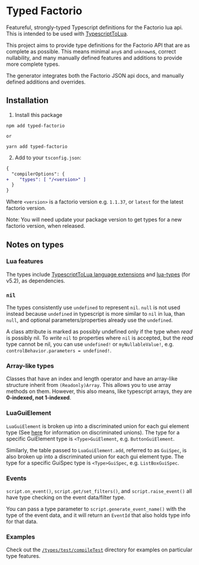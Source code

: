 # Typed Factorio

Featureful, strongly-typed Typescript definitions for the Factorio lua api. This is intended to be used with [TypescriptToLua](https://typescripttolua.github.io/).

This project aims to provide type definitions for the Factorio API that are as complete as possible. This means minimal `any`s and `unknown`s, correct nullability, and many manually defined features and additions to provide more complete types.

The generator integrates both the Factorio JSON api docs, and manually defined additions and overrides.

## Installation

1. Install this package

```
npm add typed-factorio

or

yarn add typed-factorio
```

2. Add to your `tsconfig.json`:

```diff
{
  "compilerOptions": {
+    "types": [ "/<version>" ]
  }
}
```

Where `<version>` is a factorio version e.g. `1.1.37`, or `latest` for the latest factorio version.

Note: You will need update your package version to get types for a new factorio version, when released.

## Notes on types

### Lua features

The types include [TypescriptToLua language extensions](https://typescripttolua.github.io/docs/advanced/language-extensions/)
and [lua-types](https://github.com/TypeScriptToLua/lua-types) (for v5.2), as dependencies.

### `nil`

The types consistently use `undefined` to represent `nil`.
`null` is not used instead because `undefined` in typescript is more similar to `nil` in lua, than `null`, and optional parameters/properties already use the `undefined`.

A class attribute is marked as possibly undefined only if the type when _read_ is possibly nil. To _write_ `nil` to properties where `nil` is accepted, but the _read_ type cannot be nil, you can use `undefined!` or `myNullableValue!`, e.g. `controlBehavior.parameters = undefined!`.

### Array-like types

Classes that have an index and length operator and have an array-like structure inherit from `(Readonly)Array`. This allows you to use array methods on them. However, this also means, like typescript arrays, they are **0-indexed, not 1-indexed**.

### LuaGuiElement

`LuaGuiElement` is broken up into a discriminated union for each gui element type (See [here](https://basarat.gitbook.io/typescript/type-system/discriminated-unions) for information on discriminated unions). The type for a specific GuiElement type is `<Type>GuiElement`, e.g. `ButtonGuiElement`.

Similarly, the table passed to `LuaGuiElement.add`, referred to as `GuiSpec`, is also broken up into a discriminated union for each gui element type. The type for a specific GuiSpec type is `<Type>GuiSpec`, e.g. `ListBoxGuiSpec`.

### Events

`script.on_event()`, `script.get/set_filters()`, and `script.raise_event()` all have type checking on the event data/filter type.

You can pass a type parameter to `script.generate_event_name()` with the type of the event data, and it will return an `EventId` that also holds type info for that data.

### Examples

Check out the [`/types/test/compileTest`](types/test/compileTest) directory for examples on particular type features.
